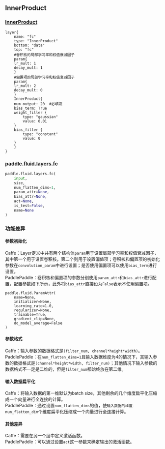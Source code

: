 ## InnerProduct
### [InnerProduct](http://caffe.berkeleyvision.org/tutorial/layers/innerproduct.html)
```
layer{
    name: "fc"
    type: "InnerProduct"
    bottom: "data"
    top: "fc"
    #卷积核的局部学习率和权值衰减因子
    param{
	lr_mult: 1
	decay_mult: 1
    }
    #偏置项的局部学习率和权值衰减因子
    param{
	lr_mult: 2
	decay_mult: 0
    }
    InnerProduct{
	num_output: 20	#必填项
	bias_term: True
	weight_filler {
	    type: "gaussian"
	    value: 0.01
	}
	bias_filler {
	    type: "constant"
	    value: 0
	}
    }
}
```


### [paddle.fluid.layers.fc](http://paddlepaddle.org/documentation/docs/zh/1.3/api_cn/layers_cn.html#permalink-71-fc)
```python
paddle.fluid.layers.fc(
    input,
    size,
    num_flatten_dims=1,
    param_attr=None,
    bias_attr=None,
    act=None,
    is_test=False,
    name=None
)
```  

### 功能差异
#### 参数初始化
Caffe：Layer定义中共有两个结构体`param`用于设置局部学习率和权值衰减因子，其中第一个用于设置卷积核，第二个则用于设置偏值项；卷积核和偏置项的初始化参数在`convolution_param`中进行设置；是否使用偏置项可以使用`bias_term`进行设置。  
PaddlePaddle：卷积核和偏置项的参数分别使用`param_attr`和`bias_attr`进行配置，配置参数如下所示，此外将`bias_attr`直接设为`False`表示不使用偏置项。
```
paddle.fluid.ParamAttr(
    name=None, 
    initializer=None, 
    learning_rate=1.0, 
    regularizer=None, 
    trainable=True, 
    gradient_clip=None, 
    do_model_average=False
)
```
#### 参数格式
Caffe：输入参数的数据格式是`(filter_num, channel*height*width)`。  
PaddlePaddle：在`num_flatten_dims=1`且输入数据维度为4的情况下，其输入参数的数据格式是`(channel*height*width, filter_num)`；其他情况下输入参数的数据格式不一定是二维的，但是`filter_num`都始终放在第二维。
#### 输入数据扁平化
Caffe：将输入数据的第一维默认为batch size，其他剩余的几个维度扁平化压缩成一个向量进行全连接的计算。                     
PaddlePaddle：通过设置`num_flatten_dims`的值，使`输入数据的维度-num_flatten_dim`个维度扁平化压缩成一个向量进行全连接计算。


#### 其他差异
Caffe：需要在另一个层中定义激活函数。  
PaddlePaddle：可以通过设置`act`这一参数来确定输出的激活函数。
